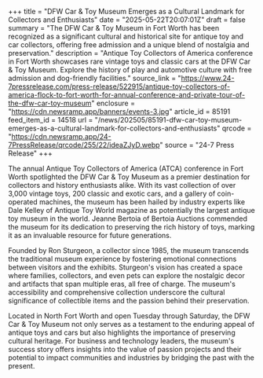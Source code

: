 +++
title = "DFW Car & Toy Museum Emerges as a Cultural Landmark for Collectors and Enthusiasts"
date = "2025-05-22T20:07:01Z"
draft = false
summary = "The DFW Car & Toy Museum in Fort Worth has been recognized as a significant cultural and historical site for antique toy and car collectors, offering free admission and a unique blend of nostalgia and preservation."
description = "Antique Toy Collectors of America conference in Fort Worth showcases rare vintage toys and classic cars at the DFW Car & Toy Museum. Explore the history of play and automotive culture with free admission and dog-friendly facilities."
source_link = "https://www.24-7pressrelease.com/press-release/522915/antique-toy-collectors-of-america-flock-to-fort-worth-for-annual-conference-and-private-tour-of-the-dfw-car-toy-museum"
enclosure = "https://cdn.newsramp.app/banners/events-3.jpg"
article_id = 85191
feed_item_id = 14518
url = "/news/202505/85191-dfw-car-toy-museum-emerges-as-a-cultural-landmark-for-collectors-and-enthusiasts"
qrcode = "https://cdn.newsramp.app/24-7PressRelease/qrcode/255/22/ideaZJyD.webp"
source = "24-7 Press Release"
+++

<p>The annual Antique Toy Collectors of America (ATCA) conference in Fort Worth spotlighted the DFW Car & Toy Museum as a premier destination for collectors and history enthusiasts alike. With its vast collection of over 3,000 vintage toys, 200 classic and exotic cars, and a gallery of coin-operated machines, the museum has been hailed by industry experts like Dale Kelley of Antique Toy World magazine as potentially the largest antique toy museum in the world. Jeanne Bertoia of Bertoia Auctions commended the museum for its dedication to preserving the rich history of toys, marking it as an invaluable resource for future generations.</p><p>Founded by Ron Sturgeon, a collector since 1985, the museum transcends the traditional museum experience by fostering emotional connections between visitors and the exhibits. Sturgeon's vision has created a space where families, collectors, and even pets can explore the nostalgic decor and artifacts that span multiple eras, all free of charge. The museum's accessibility and comprehensive collection underscore the cultural significance of collectible items and the passion behind their preservation.</p><p>Located in North Fort Worth and open Tuesday through Saturday, the DFW Car & Toy Museum not only serves as a testament to the enduring appeal of antique toys and cars but also highlights the importance of preserving cultural heritage. For business and technology leaders, the museum's success story offers insights into the value of passion projects and their potential to impact communities and industries by bridging the past with the present.</p>